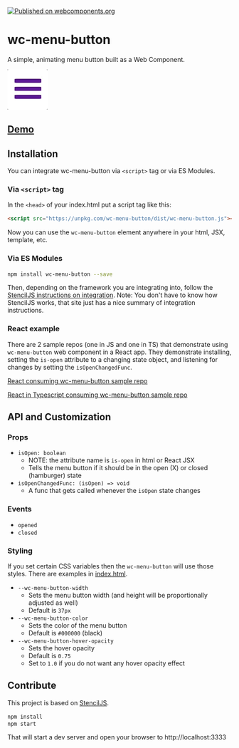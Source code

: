 [![Published on webcomponents.org](https://img.shields.io/badge/webcomponents.org-published-blue.svg?style=flat-square)](https://www.webcomponents.org/element/wc-menu-button)

# wc-menu-button

A simple, animating menu button built as a Web Component.

![wc-menu-button demo](/demo.gif)

## [Demo](https://wc-menu-button.netlify.com/)

## Installation

You can integrate wc-menu-button via `<script>` tag or via ES Modules.

### Via `<script>` tag

In the `<head>` of your index.html put a script tag like this:

```html
<script src="https://unpkg.com/wc-menu-button/dist/wc-menu-button.js"></script>
```

Now you can use the `wc-menu-button` element anywhere in your html, JSX, template, etc.

### Via ES Modules

```bash
npm install wc-menu-button --save
```

Then, depending on the framework you are integrating into, follow the [StencilJS instructions on integration](https://stenciljs.com/docs/overview). Note: You don't have to know how StencilJS works, that site just has a nice summary of integration instructions.

### React example

There are 2 sample repos (one in JS and one in TS) that demonstrate using `wc-menu-button` web component in a React app. They demonstrate installing, setting the `is-open` attribute to a changing state object, and listening for changes by setting the `isOpenChangedFunc`.

[React consuming wc-menu-button sample repo](https://github.com/wes566/sample-react-consumes-web-component)

[React in Typescript consuming wc-menu-button sample repo](https://github.com/wes566/sample-react-ts-consumes-web-component)

## API and Customization

### Props

- `isOpen: boolean`
  - NOTE: the attribute name is `is-open` in html or React JSX
  - Tells the menu button if it should be in the open (X) or closed (hamburger) state
- `isOpenChangedFunc: (isOpen) => void`
  - A func that gets called whenever the `isOpen` state changes

### Events

- `opened`
- `closed`

### Styling

If you set certain CSS variables then the `wc-menu-button` will use those styles. There are examples in [index.html](src/index.html).

- `--wc-menu-button-width`
  - Sets the menu button width (and height will be proportionally adjusted as well)
  - Default is `37px`
- `--wc-menu-button-color`
  - Sets the color of the menu button
  - Default is `#000000` (black)
- `--wc-menu-button-hover-opacity`
  - Sets the hover opacity
  - Default is `0.75`
  - Set to `1.0` if you do not want any hover opacity effect

## Contribute

This project is based on [StencilJS](https://github.com/ionic-team/stencil-component-starter).

```
npm install
npm start
```

That will start a dev server and open your browser to http://localhost:3333
